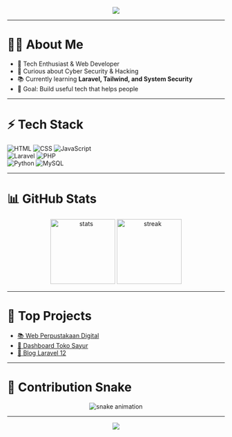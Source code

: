 <!-- Banner / Header -->
<p align="center">
  <img src="https://capsule-render.vercel.app/api?type=waving&color=0:4facfe,100:00f2fe&height=200&section=header&text=Hi%20I'm%20Libra%20👋&fontSize=40&fontColor=ffffff" />
</p>

---

# 👨‍💻 About Me
- 🌟 Tech Enthusiast & Web Developer  
- 🔐 Curious about Cyber Security & Hacking  
- 📚 Currently learning **Laravel, Tailwind, and System Security**  
- 🎯 Goal: Build useful tech that helps people  

---

# ⚡ Tech Stack
![HTML](https://img.shields.io/badge/HTML5-E34F26?style=for-the-badge&logo=html5&logoColor=white) 
![CSS](https://img.shields.io/badge/CSS-1572B6?style=for-the-badge&logo=css3&logoColor=white) 
![JavaScript](https://img.shields.io/badge/JavaScript-F7DF1E?style=for-the-badge&logo=javascript&logoColor=black)  
![Laravel](https://img.shields.io/badge/Laravel-FF2D20?style=for-the-badge&logo=laravel&logoColor=white) 
![PHP](https://img.shields.io/badge/PHP-777BB4?style=for-the-badge&logo=php&logoColor=white)  
![Python](https://img.shields.io/badge/Python-3776AB?style=for-the-badge&logo=python&logoColor=white) 
![MySQL](https://img.shields.io/badge/MySQL-4479A1?style=for-the-badge&logo=mysql&logoColor=white)

---

# 📊 GitHub Stats
<p align="center">
  <img src="https://github-readme-stats.vercel.app/api?username=Libra2694&show_icons=true&theme=tokyonight" alt="stats" height="150"/>
  <img src="https://github-readme-streak-stats.herokuapp.com/?user=Libra2694&theme=tokyonight" alt="streak" height="150"/>
</p>

---

# 🚀 Top Projects
- [📚 Web Perpustakaan Digital](https://github.com/Libra2694/web-perpustakaan)  
- [🛒 Dashboard Toko Sayur](https://github.com/Libra2694/toko-sayur)  
- [📝 Blog Laravel 12](https://github.com/Libra2694/libra-blog)  

---

# 🐍 Contribution Snake
<p align="center">
  <img src="https://github.com/Libra2694/Libra2694/blob/output/github-contribution-grid-snake.svg" alt="snake animation" />
</p>

---

<!-- Footer -->
<p align="center">
  <img src="https://capsule-render.vercel.app/api?type=waving&color=0:4facfe,100:00f2fe&height=100&section=footer" />
</p>
